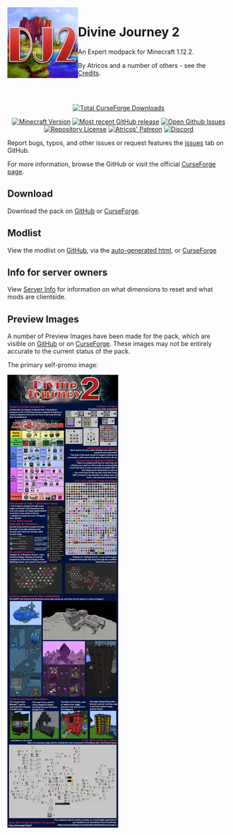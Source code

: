<img src="readme/images/divine-journey-2.png" align="left" width="160px" alt="Divine Journey 2 Logo" />

# Divine Journey 2

An Expert modpack for Minecraft 1.12.2.

By Atricos and a number of others - see the [Credits](readme/CREDITS.md).

<br>
<br>

<span align="center">

[![Total CurseForge Downloads](https://cf.way2muchnoise.eu/full_370666_Downloads.svg?badge_style=for_the_badge)](https://www.curseforge.com/minecraft/modpacks/divine-journey-2/files)

[![Minecraft Version](https://img.shields.io/badge/For%20Minecraft-1.12.2-yellow.svg?style=for-the-badge)](/manifest.json)
[![Most recent GitHub release](https://img.shields.io/github/v/release/divine-journey-2/divine-journey-2?color=%23C82A26&label=Latest%20Release&style=for-the-badge)](https://github.com/Divine-Journey-2/Divine-Journey-2/releases/latest)
[![Open Github Issues](https://img.shields.io/github/issues/divine-journey-2/divine-journey-2?color&label=Open%20Issues&style=for-the-badge)](https://github.com/Divine-Journey-2/Divine-Journey-2/issues)
[![Repository License](https://img.shields.io/badge/License-GPL--3.0-yellow.svg?style=for-the-badge)](/LICENSE)
[![Atricos' Patreon](https://img.shields.io/badge/Patreon-Support%20Atricos-orange.svg?style=for-the-badge)](https://www.patreon.com/Atricos)
[![Discord](https://img.shields.io/discord/691927762755387402?label=Discord&colorB=7289DA&style=for-the-badge&logo=data:image/png;base64,iVBORw0KGgoAAAANSUhEUgAAAHYAAABWAgMAAABnZYq0AAAACVBMVEUAAB38%2FPz%2F%2F%2F%2Bm8P%2F9AAAAAXRSTlMAQObYZgAAAAFiS0dEAIgFHUgAAAAJcEhZcwAACxMAAAsTAQCanBgAAAAHdElNRQfhBxwQJhxy2iqrAAABoElEQVRIx7WWzdGEIAyGgcMeKMESrMJ6rILZCiiBg4eYKr%2Fd1ZAfgXFm98sJfAyGNwno3G9sLucgYGpQ4OGVRxQTREMDZjF7ILSWjoiHo1n%2BE03Aw8p7CNY5IhkYd%2F%2F6MtO3f8BNhR1QWnarCH4tr6myl0cWgUVNcfMcXACP1hKrGMt8wcAyxide7Ymcgqale7hN6846uJCkQxw6GG7h2MH4Czz3cLqD1zHu0VOXMfZjHLoYvsdd0Q7ZvsOkafJ1P4QXxrWFd14wMc60h8JKCbyQvImzlFjyGoZTKzohwWR2UzSONHhYXBQOaKKsySsahwGGDnb%2FiYPJw22sCqzirSULYy1qtHhXGbtgrM0oagBV4XiTJok3GoLoDNH8ooTmBm7ZMsbpFzi2bgPGoXWXME6XT%2BRJ4GLddxJ4PpQy7tmfoU2HPN6cKg%2BledKHBKlF8oNSt5w5g5o8eXhu1IOlpl5kGerDxIVT%2BztzKepulD8utXqpChamkzzuo7xYGk%2FkpSYuviLXun5bzdRf0Krejzqyz7Z3p0I1v2d6HmA07dofmS48njAiuMgAAAAASUVORK5CYII%3D)](https://discord.gg/rH9pyS7)

</span>

Report bugs, typos, and other issues or request features the [issues](https://github.com/Divine-Journey-2/Divine-Journey-2/issues) tab on GitHub.

For more information, browse the GitHub or visit the official [CurseForge page](https://www.curseforge.com/minecraft/modpacks/divine-journey-2).

## Download

Download the pack on [GitHub](https://github.com/Divine-Journey-2/Divine-Journey-2/releases) or [CurseForge](https://www.curseforge.com/minecraft/modpacks/divine-journey-2/files).

## Modlist

View the modlist on [GitHub](readme/MODLIST.md), via the [auto-generated html](modlist.html), or [CurseForge](https://www.curseforge.com/minecraft/modpacks/divine-journey-2/relations/dependencies)

## Info for server owners

View [Server Info](readme/SERVER_INFO.md) for information on what dimensions to reset and what mods are clientside.

## Preview Images

A number of Preview Images have been made for the pack, which are visible on [GitHub](readme/PREVIEW_IMAGES.md) or on [CurseForge](https://www.curseforge.com/minecraft/modpacks/divine-journey-2/screenshots). These images may not be entirely accurate to the current status of the pack.

The primary self-promo image:

![Preview Image](readme/images/preview-image.jpg)